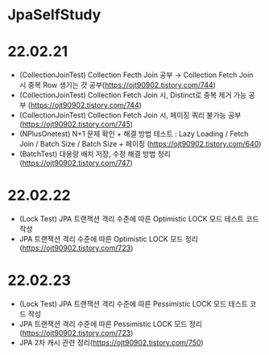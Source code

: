 # JpaSelfStudy



# 22.02.21
- (CollectionJoinTest) Collection Fecth Join 공부 → Collection Fetch Join 시 중복 Row 생기는 것 공부(https://ojt90902.tistory.com/744)
- (CollectionJoinTest) Collection Fetch Join 시, Distinct로 중복 제거 가능 공부 (https://ojt90902.tistory.com/744)
- (CollectionJoinTest) Collection Fetch Join 시, 페이징 쿼리 불가능 공부(https://ojt90902.tistory.com/745)
- (NPlusOnetest) N+1 문제 확인 + 해결 방법 테스트 : Lazy Loading / Fetch Join /  Batch Size / Batch Size + 페이징 (https://ojt90902.tistory.com/640)
- (BatchTest) 대용량 배치 저장, 수정 해결 방법 정리(https://ojt90902.tistory.com/747)

# 22.02.22
- (Lock Test) JPA 트랜잭션 격리 수준에 따른 Optimistic LOCK 모드 테스트 코드 작성
- JPA 트랜잭션 격리 수준에 따른 Optimistic LOCK 모드 정리 (https://ojt90902.tistory.com/723)

# 22.02.23
- (Lock Test) JPA 트랜잭션 격리 수준에 따른 Pessimistic LOCK 모드 테스트 코드 작성
- JPA 트랜잭션 격리 수준에 따른 Pessimistic LOCK 모드 정리 (https://ojt90902.tistory.com/723)
- JPA 2차 캐시 관련 정리(https://ojt90902.tistory.com/750)
